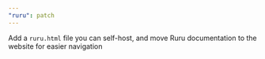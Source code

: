 ```yaml
---
"ruru": patch
---
```


Add a `ruru.html` file you can self-host, and move Ruru documentation to the
website for easier navigation
